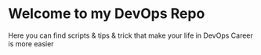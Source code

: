 <h1>Welcome to my DevOps Repo</h1>

Here you can find scripts & tips & trick that make your life in DevOps Career is more easier
